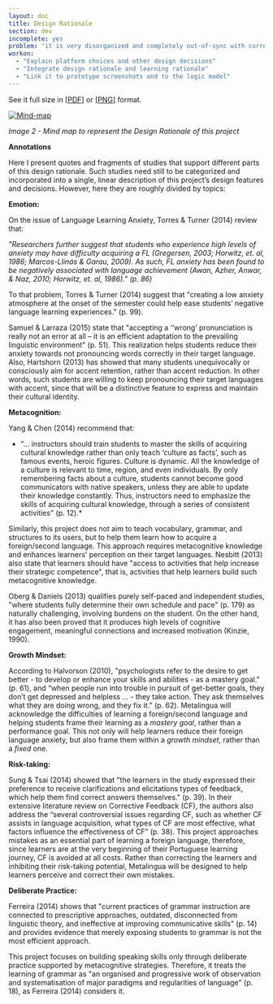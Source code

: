 ```yaml
---
layout: doc
title: Design Rationale
section: dev
incomplete: yes
problem: "it is very disorganized and completely out-of-sync with current prototypes"
workon:
  - "Explain platform choices and other design decisions"
  - "Integrate design rationale and learning rationale"
  - "Link it to prototype screenshots and to the logic model"
---
```


See it full size in [[PDF](https://drive.google.com/open?id=0B-D7NHTmyc54REJPSDJ6WlliRlk)] or [[PNG](https://drive.google.com/open?id=0B-D7NHTmyc54Z2l6RW9iXy1VY2c)] format.

[![Mind-map]({{site.baseurl}}/images/doc-mind-map.png)]({{site.baseurl}}/images/doc-mind-map.png)

*Image 2 - Mind map to represent the Design Rationale of this project*

**Annotations**

Here I present quotes and fragments of studies that support different parts of this design rationale. Such studies need still to be categorized and incorporated into a single, linear description of this project’s design features and decisions. However, here they are roughly divided by topics:

**Emotion:**

On the issue of Language Learning Anxiety, Torres & Turner (2014) review that:

*"Researchers further suggest that students who experience high levels of anxiety may have difficulty acquiring a FL (Gregersen, 2003; Horwitz, et. al, 1986; Marcos-Llinás & Garau, 2009). As such, FL anxiety has been found to be negatively associated with language achievement (Awan, Azher, Anwar, & Naz, 2010; Horwitz, et. al, 1986)." (p. 86)*

To that problem, Torres & Turner (2014) suggest that "creating a low anxiety atmosphere at the onset of the semester could help ease students’ negative language learning experiences." (p. 99). 

Samuel & Larraza (2015) state that "accepting a ‘‘wrong’ pronunciation is really not an error at all – it is an efficient adaptation to the prevailing linguistic environment" (p. 51). This realization helps students reduce their anxiety towards not pronouncing words correctly in their target language. Also, Hartshorn (2013) has showed that many students unequivocally or consciously aim for accent retention, rather than accent reduction. In other words, such students are willing to keep pronouncing their target languages with accent, since that will be a distinctive feature to express and maintain their cultural identity.

**Metacognition:**

Yang & Chen (2014) recommend that:

* "... instructors should train students to master the skills of acquiring cultural knowledge rather than only teach ‘culture as facts’, such as famous events, heroic figures. Culture is dynamic. All the knowledge of a culture is relevant to time, region, and even individuals. By only remembering facts about a culture, students cannot become good communicators with native speakers, unless they are able to update their knowledge constantly. Thus, instructors need to emphasize the skills of acquiring cultural knowledge, through a series of consistent activities" (p. 12).*

Similarly, this project does not aim to teach vocabulary, grammar, and structures to its users, but to help them learn how to acquire a foreign/second language. This approach requires metacognitive knowledge and enhances learners’ perception on their target languages. Nesbitt (2013) also state that learners should have "access to activities that help increase their strategic competence", that is, activities that help learners build such metacognitive knowledge.

Oberg & Daniels (2013) qualifies purely self-paced and independent studies, "where students fully determine their own schedule and pace" (p. 179) as naturally challenging, involving burdens on the student. On the other hand, it has also been proved that it produces high levels of cognitive engagement, meaningful connections and increased motivation (Kinzie, 1990).

**Growth Mindset:**

According to Halvorson (2010), "psychologists refer to the desire to get better - to develop or enhance your skills and abilities - as a mastery goal." (p. 61), and “when people run into trouble in pursuit of get-better goals, they don’t get depressed and helpless … - they take action. They ask themselves what they are doing wrong, and they fix it.” (p. 62). Metalingua will acknowledge the difficulties of learning a foreign/second language and helping students frame their learning as a *mastery goal*, rather than a performance goal. This not only will help learners reduce their foreign language anxiety, but also frame them within a *growth mindset*, rather than a *fixed* one.

**Risk-taking:**

Sung & Tsai (2014) showed that "the learners in the study expressed their preference to receive clarifications and elicitations types of feedback, which help them find correct answers themselves." (p. 39). In their extensive literature review on Corrective Feedback (CF), the authors also address the “several controversial issues regarding CF, such as whether CF assists in language acquisition, what types of CF are most effective, what factors influence the effectiveness of CF” (p. 38). This project approaches mistakes as an essential part of learning a foreign language, therefore, since learners are at the very beginning of their Portuguese learning journey, CF is avoided at all costs. Rather than correcting the learners and inhibiting their risk-taking potential, Metalingua will be designed to help learners perceive and correct their own mistakes.

**Deliberate Practice:**

Ferreira (2014) shows that "current practices of grammar instruction are connected to prescriptive approaches, outdated, disconnected from linguistic theory, and ineffective at improving communicative skills" (p. 14) and provides evidence that merely exposing students to grammar is not the most efficient approach. 

This project focuses on building speaking skills only through deliberate practice supported by metacognitive strategies. Therefore, it treats the learning of grammar as "an organised and progressive work of observation and systematisation of major paradigms and regularities of language" (p. 18), as Ferreira (2014) considers it.